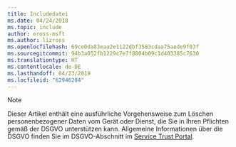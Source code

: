 ```yaml
---
title: Includedatei
ms.date: 04/24/2018
ms.topic: include
author: eross-msft
ms.author: lizross
ms.openlocfilehash: 69ce0da83eaa2e1122dbf3583cdaa75aede9f03f
ms.sourcegitcommit: 94b3a052fb1229c7e7f8804b09c1d403385c7630
ms.translationtype: HT
ms.contentlocale: de-DE
ms.lasthandoff: 04/23/2019
ms.locfileid: "62946204"
---
```

> [!NOTE]
> Dieser Artikel enthält eine ausführliche Vorgehensweise zum Löschen personenbezogener Daten vom Gerät oder Dienst, die Sie in Ihren Pflichten gemäß der DSGVO unterstützen kann. Allgemeine Informationen über die DSGVO finden Sie im DSGVO-Abschnitt im [Service Trust Portal](https://servicetrust.microsoft.com/ViewPage/GDPRGetStarted).

[//]: # (22.05.2018: Löschen Sie diese Datei nicht, auch wenn sie verwaist sein sollte.)